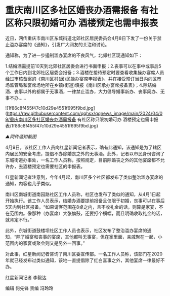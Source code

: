 # 重庆南川区多社区婚丧办酒需报备 有社区称只限初婚可办 酒楼预定也需申报表

近日，网传重庆市南川区东城街道北郊社区居民委员会4月8日下发了一份关于禁止滥办宴席的《通知》，引发广大网友的关注和讨论。

通知称，为了进一步遏制滥办宴席的不良风气，北郊社区现通知如下：

1.结婚酒需提前10天到北郊社区居委会进行书面申报；2.丧事可以在事中或事后5个工作日内到北郊社区居委会报备；3.酒楼在接待预定时要查看收集操办宴席人员经过审核备案的《南川区村(居)民操办宴席申报表》，并在接受预订当日内向区市场监管局和宴席场地所在乡镇(街道)填报《南川区承办宴席报备表》；4.除结婚酒、丧事以外的都属于无事酒，一律禁止滥办，大力倡导婚事新办、丧事简办、无事不办……

![1f86c8f455f47c10d29e4551f695f9bd.jpg](https://raw.githubusercontent.com/qqhsx/qqnews_image/main/2024/04/09/重庆南川区多社区婚丧办酒需报备 有社区称只限初婚可办 酒楼预定也需申报表/1f86c8f455f47c10d29e4551f695f9bd.jpg)

_▲网传通知截图_

4月9日，该社区工作人员向红星新闻记者表示，确有此通知，该通知是为了辖区内居民的安全考虑，提倡不办除婚丧之外的无事酒。此外，记者以市民身份咨询了东城街道办事处，一名工作人员称，按照规定，目前除婚丧之外的其他宴席都不允许办，去酒楼预定也需要社区的申报表。

红星新闻记者注意到，今年4月起，南川区多个社区都发布了类似整治滥办宴席的通知，内容也几乎类似。

南川区南城街道南园路社区工作人员称，社区也发布了类似的通知，从4月1日起开始执行。该工作人员表示，结婚办酒要提前报备且仅限于初婚，丧事可以在事后5天内到社区报备。“如果请客范围在8桌之内，且不收礼金的话，则算是家宴，不在范围内。像那种（办宴席）大张旗鼓，还要打个横幅，而且明确收取礼金的话，就肯定不行。”

此外，东城街道鼓楼坝社区工作人员也表示，社区发布了整治滥办宴席的通知，“除了婚宴和丧事的宴席，其他都叫无事宴，但在家里面，亲戚聚在一起，小范围内的家宴或聚会则又是另外一回事。”

对此事，红星新闻记者咨询了南川区委宣传部。一名工作人员称，该部门在2020年就已经发布过类似通知，该地一直提倡除了红白喜事之外，其他宴席一律最好不办。

红星新闻记者 李毅达

编辑 何先锋 责编 冯玲玲


